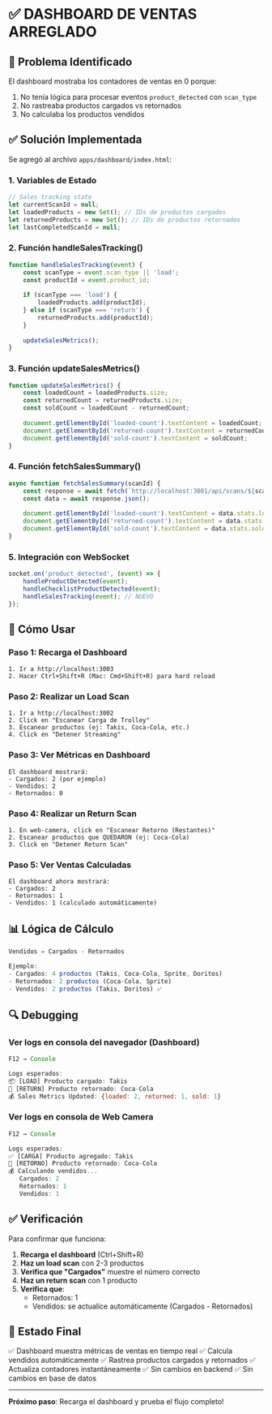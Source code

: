 # ✅ DASHBOARD DE VENTAS ARREGLADO

## 🐛 Problema Identificado

El dashboard mostraba los contadores de ventas en 0 porque:
1. No tenía lógica para procesar eventos `product_detected` con `scan_type`
2. No rastreaba productos cargados vs retornados
3. No calculaba los productos vendidos

## ✅ Solución Implementada

Se agregó al archivo `apps/dashboard/index.html`:

### **1. Variables de Estado**
```javascript
// Sales tracking state
let currentScanId = null;
let loadedProducts = new Set(); // IDs de productos cargados
let returnedProducts = new Set(); // IDs de productos retornados
let lastCompletedScanId = null;
```

### **2. Función handleSalesTracking()**
```javascript
function handleSalesTracking(event) {
    const scanType = event.scan_type || 'load';
    const productId = event.product_id;
    
    if (scanType === 'load') {
        loadedProducts.add(productId);
    } else if (scanType === 'return') {
        returnedProducts.add(productId);
    }
    
    updateSalesMetrics();
}
```

### **3. Función updateSalesMetrics()**
```javascript
function updateSalesMetrics() {
    const loadedCount = loadedProducts.size;
    const returnedCount = returnedProducts.size;
    const soldCount = loadedCount - returnedCount;
    
    document.getElementById('loaded-count').textContent = loadedCount;
    document.getElementById('returned-count').textContent = returnedCount;
    document.getElementById('sold-count').textContent = soldCount;
}
```

### **4. Función fetchSalesSummary()**
```javascript
async function fetchSalesSummary(scanId) {
    const response = await fetch(`http://localhost:3001/api/scans/${scanId}/sales-summary`);
    const data = await response.json();
    
    document.getElementById('loaded-count').textContent = data.stats.loaded_count;
    document.getElementById('returned-count').textContent = data.stats.returned_count;
    document.getElementById('sold-count').textContent = data.stats.sold_count;
}
```

### **5. Integración con WebSocket**
```javascript
socket.on('product_detected', (event) => {
    handleProductDetected(event);
    handleChecklistProductDetected(event);
    handleSalesTracking(event); // NUEVO
});
```

## 🚀 Cómo Usar

### **Paso 1: Recarga el Dashboard**
```
1. Ir a http://localhost:3003
2. Hacer Ctrl+Shift+R (Mac: Cmd+Shift+R) para hard reload
```

### **Paso 2: Realizar un Load Scan**
```
1. Ir a http://localhost:3002
2. Click en "Escanear Carga de Trolley"
3. Escanear productos (ej: Takis, Coca-Cola, etc.)
4. Click en "Detener Streaming"
```

### **Paso 3: Ver Métricas en Dashboard**
```
El dashboard mostrará:
- Cargados: 2 (por ejemplo)
- Vendidos: 2
- Retornados: 0
```

### **Paso 4: Realizar un Return Scan**
```
1. En web-camera, click en "Escanear Retorno (Restantes)"
2. Escanear productos que QUEDARON (ej: Coca-Cola)
3. Click en "Detener Return Scan"
```

### **Paso 5: Ver Ventas Calculadas**
```
El dashboard ahora mostrará:
- Cargados: 2
- Retornados: 1
- Vendidos: 1 (calculado automáticamente)
```

## 📊 Lógica de Cálculo

```javascript
Vendidos = Cargados - Retornados

Ejemplo:
- Cargados: 4 productos (Takis, Coca-Cola, Sprite, Doritos)
- Retornados: 2 productos (Coca-Cola, Sprite)
- Vendidos: 2 productos (Takis, Doritos) ✅
```

## 🔍 Debugging

### **Ver logs en consola del navegador (Dashboard)**
```javascript
F12 → Console

Logs esperados:
📦 [LOAD] Producto cargado: Takis
🔄 [RETURN] Producto retornado: Coca-Cola
💰 Sales Metrics Updated: {loaded: 2, returned: 1, sold: 1}
```

### **Ver logs en consola de Web Camera**
```javascript
F12 → Console

Logs esperados:
✅ [CARGA] Producto agregado: Takis
🔄 [RETORNO] Producto retornado: Coca-Cola
💰 Calculando vendidos...
   Cargados: 2
   Retornados: 1
   Vendidos: 1
```

## ✅ Verificación

Para confirmar que funciona:

1. **Recarga el dashboard** (Ctrl+Shift+R)
2. **Haz un load scan** con 2-3 productos
3. **Verifica que "Cargados"** muestre el número correcto
4. **Haz un return scan** con 1 producto
5. **Verifica que**:
   - Retornados: 1
   - Vendidos: se actualice automáticamente (Cargados - Retornados)

## 🎯 Estado Final

✅ Dashboard muestra métricas de ventas en tiempo real
✅ Calcula vendidos automáticamente
✅ Rastrea productos cargados y retornados
✅ Actualiza contadores instantáneamente
✅ Sin cambios en backend
✅ Sin cambios en base de datos

---

**Próximo paso**: Recarga el dashboard y prueba el flujo completo!

